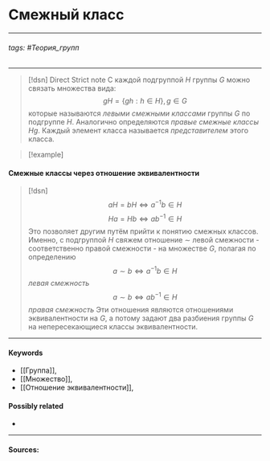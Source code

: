 # Смежный класс
***
###### tags: #Теория_групп  
***
>[!dsn] Direct Strict note
>С каждой подгруппой $H$ группы $G$ можно связать множества вида:
$$gH=\{gh:h\in H\},g\in G$$
которые называются *левыми смежными классами* группы $G$ по подгруппе $H$. Аналогично определяются *правые смежные классы* $Hg$. Каждый элемент класса называется *представителем* этого класса.


>[!example] 
>

#### Смежные классы через отношение эквивалентности
>[!dsn] 
$$aH=bH\Leftrightarrow a^{-1}b\in H$$
$$Ha=Hb\Leftrightarrow ab^{-1}\in H$$
Это позволяет другим путём прийти к понятию смежных классов. Именно, с подгруппой $H$ свяжем отношение $\sim$ левой смежности - соответственно правой смежности - на множестве $G$, полагая по определению 
$$a\sim b\Leftrightarrow a^{-1}b\in H$$
*левая смежность*
$$a\sim b\Leftrightarrow ab^{-1}\in H$$
*правая смежность*
Эти отношения являются отношениями эквивалентности на $G$, а потому задают два разбиения группы $G$ на непересекающиеся классы эквивалентности.
***
#### Keywords
- [[Группа]],
- [[Множество]],
- [[Отношение эквивалентности]],
#### Possibly related
- 
***
#### Sources:
